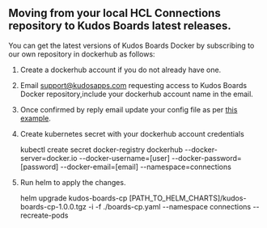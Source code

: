 ## Moving from your local HCL Connections repository to Kudos Boards latest releases.

You can get the latest versions of Kudos Boards Docker by subscribing to our own repository in dockerhub as follows:

1. Create a dockerhub account if you do not already have one.
1. Email support@kudosapps.com requesting access to Kudos Boards Docker repository,include your dockerhub account name in the email.
1. Once confirmed by reply email update your config file as per [this example](/assets/config/kubernetes/boards-cp-dockerhub.yaml).
1. Create kubernetes secret with your dockerhub account credentials

      kubectl create secret docker-registry dockerhub --docker-server=docker.io --docker-username=[user] --docker-password=[password] --docker-email=[email] --namespace=connections

1. Run helm to apply the changes.

      helm upgrade kudos-boards-cp [PATH_TO_HELM_CHARTS]/kudos-boards-cp-1.0.0.tgz -i -f ./boards-cp.yaml --namespace connections --recreate-pods

